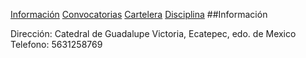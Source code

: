 [Información](Informacion.md) [Convocatorias](Convocatorias.md) [Cartelera](Cartelera.md) [Disciplina](Disciplina.md)
##Información

Dirección: Catedral de Guadalupe Victoria, Ecatepec, edo. de Mexico
Telefono: 5631258769

